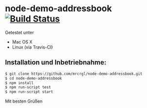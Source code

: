 node-demo-addressbook [![Build Status](https://secure.travis-ci.org/mrcrgl/node-demo-addressbook.png)](http://travis-ci.org/mrcrgl/node-demo-addressbook)
=====================

Getestet unter
- Mac OS X
- Linux (via Travis-CI)

Installation und Inbetriebnahme:
-------------

```bash
$ git clone https://github.com/mrcrgl/node-demo-addressbook.git
$ cd node-demo-addressbook
$ npm install
$ npm run-script test
$ npm run-script start
```

Mit besten Grüßen

